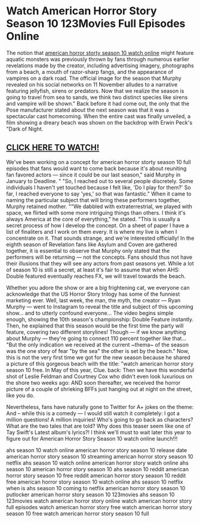 # Watch American Horror Story Season 10 123Movies Full Episodes Online

The notion that [american horror storty season 10 watch online](https://preciouslifemovie.com/episode/american-horror-story-season-1-episode-1/) might feature aquatic monsters was previously thrown by fans through numerous earlier revelations made by the creator, including advertising imagery, photographs from a beach, a mouth of razor-sharp fangs, and the appearance of vampires on a dark road. The official image for the season that Murphy revealed on his social networks on 11 November alludes to a narrative featuring jellyfish, sirens or predators. Now that we realize the season is going to travel from sea to sands, we think two distinct species like sirens and vampire will be shown." Back before it had come out, the only that the Pose manufacturer stated about the next season was that it was a spectacular cast homecoming. When the entire cast was finally unveiled, a film showing a dreary beach was shown on the backdrop with Erwin Peck's "Dark of Night.

## [CLICK HERE TO WATCH!](https://preciouslifemovie.com/series/american-horror-story/)

We've been working on a concept for american horror storty season 10 full episodes that fans would want to come back because it's about reuniting fan favored actors — since it could be our last season," said Murphy in January to Deadline. " "So, I reached out to several people discretely. Some individuals I haven't yet touched because I felt like, 'Do I play for them?' So far, I reached everyone to say 'yes,' so that was fantastic." When it came to naming the particular subject that will bring these performers together, Murphy retained mother. ""We dabbled with extraterrestrial, we played with space, we flirted with some more intriguing things than others. I think it's always America at the core of everything," he stated. "This is usually a secret process of how I develop the concept. On a sheet of paper I have a list of finaliters and I work on them every. It is where my live is when I concentrate on it. That sounds strange, and we're interested officially! In the eighth season of Revelation fans like Asylum and Coven are gathered together, it is essential to observe that Murphy only stated that the performers will be returning — not the concepts. Fans should thus not have their illusions that they will see any actors from past seasons yet. While a lot of season 10 is still a secret, at least it's fair to assume that when AHS: Double featured eventually reaches FX, we will travel towards the beach.

Whether you adore the show or are a big frightening cat, we everyone can acknowledge that the US Horror Story trilogy has some of the funniest marketing ever. Well, last week, the man, the myth, the creator — Ryan Murphy — went to Instagram to reveal the title and subject of this upcoming show... and to utterly confound everyone... The video begins simple enough, showing the 10th season's championship: Double Feature instantly. Then, he explained that this season would be the first time the party will feature, covering two different storylines! Though — if we know anything about Murphy — they're going to connect 110 percent together like that... "But the only indication we received at the current ~thema~ of the season was the one story of fear "by the sea" the other is set by the beach." Now, this is not the very first time we got for the new season because he shared a picture of this gorgeous beach with the title: "watch american horror story season 10 free. In May of this year, Clue. back: Then we have this wonderful shot of Leslie Feldman and Courtney Cox who didn't even look luxurious on the shore two weeks ago: AND soon thereafter, we received the horror picture of a couple of shrieking BFFs just hanging out at night on the street, like you do.

Nevertheless, fans have naturally gone to Twitter for A+ jokes on the theme: And – while this is a comedy — I would still watch it completely: I got a million questions! A million inquiries! Who's going to go back as characters? What are the two tales that are told? Why does this teaser seem like one of Tay Swift's Latest album's lyrics?! I think we'll must to wait later this year to figure out for American Horror Story Season 10 watch online launch!!!

ahs season 10 watch online
american horror story season 10 release date
american horror story season 10 streaming
american horror story season 10 netflix
ahs season 10 watch online
american horror story watch online
ahs season 10
american horror story season 10
ahs season 10 reddit
american horror story season 10 free reddit
american horror story season 10 reddit free
american horror story season 10 watch online
ahs season 10 netflix
when is ahs season 10 coming to netflix
american horror story season 10 putlocker
american horror story season 10 123movies
ahs season 10 123movies
watch american horror story online
watch american horror story full episodes
watch american horror story free
watch american horror story season 10 free
watch american horror story season 10 full
